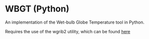 # WBGT (Python)
An implementation of the Wet-bulb Globe Temperature tool in Python.

Requires the use of the wgrib2 utility, which can be found [here](https://www.cpc.ncep.noaa.gov/products/wesley/wgrib2/)

